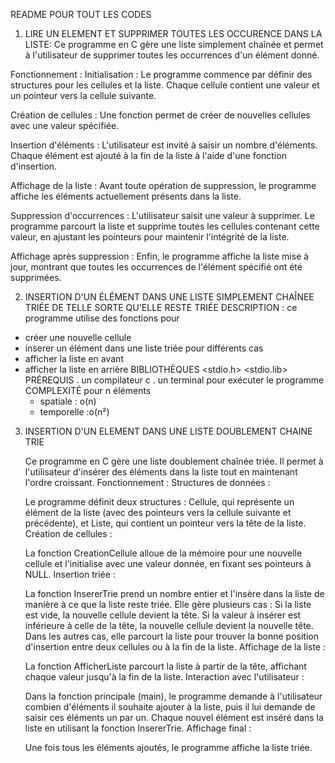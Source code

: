 README POUR TOUT LES CODES

 1. LIRE UN ELEMENT ET SUPPRIMER TOUTES LES OCCURENCE DANS LA LISTE:
    Ce programme en C gère une liste simplement chaînée et permet à l'utilisateur de supprimer toutes les occurrences d'un élément donné.

Fonctionnement :
Initialisation : Le programme commence par définir des structures pour les cellules et la liste. Chaque cellule contient une valeur et un pointeur vers la cellule suivante.

Création de cellules : Une fonction permet de créer de nouvelles cellules avec une valeur spécifiée.

Insertion d'éléments : L'utilisateur est invité à saisir un nombre d'éléments. Chaque élément est ajouté à la fin de la liste à l'aide d'une fonction d'insertion.

Affichage de la liste : Avant toute opération de suppression, le programme affiche les éléments actuellement présents dans la liste.

Suppression d'occurrences : L'utilisateur saisit une valeur à supprimer. Le programme parcourt la liste et supprime toutes les cellules contenant cette valeur, en ajustant les pointeurs pour maintenir l'intégrité de la liste.

Affichage après suppression : Enfin, le programme affiche la liste mise à jour, montrant que toutes les occurrences de l'élément spécifié ont été supprimées.

2. INSERTION D'UN ÉLÉMENT DANS UNE LISTE SIMPLEMENT CHAÎNEE TRIÉE DE TELLE SORTE QU'ELLE RESTE TRIÉE 
DESCRIPTION : ce programme utilise des fonctions pour 
- créer une nouvelle cellule
- inserer un élément dans une liste triée pour différents cas
- afficher la liste en avant
- afficher la liste en arrière
  BIBLIOTHÈQUES
  <stdio.h>
  <stdio.lib>
  PRÉREQUIS
 . un compilateur c
 . un terminal pour exécuter le programme
  COMPLEXITÉ
  pour n éléments
  - spatiale : o(n)
  - temporelle :o(n²)
 

3. INSERTION D'UN ELEMENT DANS UNE LISTE DOUBLEMENT CHAINE TRIE

    Ce programme en C gère une liste doublement chaînée triée. Il permet à l'utilisateur d'insérer des éléments dans la liste tout en maintenant l'ordre croissant.
 Fonctionnement :
Structures de données :

    Le programme définit deux structures : Cellule, qui représente un élément de la liste (avec des pointeurs vers la cellule suivante et précédente), et Liste, qui contient un pointeur vers la tête de la liste.
Création de cellules :

   La fonction CreationCellule alloue de la mémoire pour une nouvelle cellule et l'initialise avec une valeur donnée, en fixant ses pointeurs à NULL.
Insertion triée :

   La fonction InsererTrie prend un nombre entier et l'insère dans la liste de manière à ce que la liste reste triée. Elle gère plusieurs cas :
Si la liste est vide, la nouvelle cellule devient la tête.
Si la valeur à insérer est inférieure à celle de la tête, la nouvelle cellule devient la nouvelle tête.
Dans les autres cas, elle parcourt la liste pour trouver la bonne position d'insertion entre deux cellules ou à la fin de la liste.
Affichage de la liste :

   La fonction AfficherListe parcourt la liste à partir de la tête, affichant chaque valeur jusqu'à la fin de la liste.
Interaction avec l'utilisateur :

    Dans la fonction principale (main), le programme demande à l'utilisateur combien d'éléments il souhaite ajouter à la liste, puis il lui demande de saisir ces éléments un par un. Chaque nouvel élément est inséré dans la liste en utilisant la fonction InsererTrie.
Affichage final :

   Une fois tous les éléments ajoutés, le programme affiche la liste triée.

